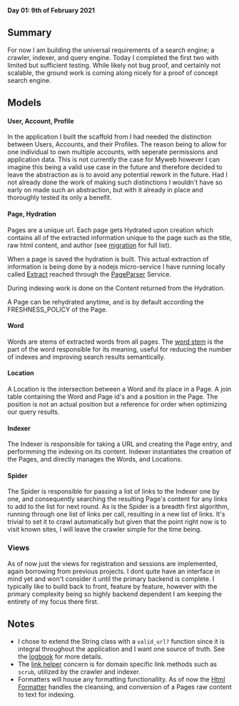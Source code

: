 **Day 01: 9th of February 2021**

## Summary
For now I am building the universal requirements of a search engine;
a crawler, indexer, and query engine. Today I completed the first two with limited but sufficient testing.
While likely not bug proof, and certainly not scalable, the ground work is coming along nicely for a proof of
concept search engine.

## Models
#### User, Account, Profile
In the application I built the scaffold from I had needed the distinction between Users, Accounts, and their Profiles.
The reason being to allow for one individual to own multiple accounts, with seperate permissions and application data.
This is not currently the case for Myweb however I can imagine this being a valid use case in the future and therefore
decided to leave the abstraction as is to avoid any potential rework in the future. Had I not already done the work of
making such distinctions I wouldn't have so early on made such an abstraction,
but with it already in place and thoroughly tested its only a benefit.

#### Page, Hydration
Pages are a unique url. Each page gets Hydrated upon creation which contains all of the extracted information unique to 
the page such as the title, raw html content, and author (see [migration](../../db/migrate/20220209195657_create_hydrations.rb) for full list).

When a page is saved the hydration is built. This actual extraction of information is being done by 
a nodejs micro-service I have running locally called [Extract](https://github.com/yserkez/mercury_parser_service)
reached through the [PageParser](../../app/models/services/page_parser.rb) Service.

During indexing work is done on the Content returned from the Hydration.

A Page can be rehydrated anytime, and is by default according the FRESHNESS_POLICY of the Page.

####  Word
Words are stems of extracted words from all pages. The [word stem](https://en.wikipedia.org/wiki/Word_stem) is the
part of the word responsible for its meaning, useful for reducing the number of indexes and improving search results
semantically.

#### Location
A Location is the intersection between a Word and its place in a Page. A join table containing the Word and Page id's and a position
in the Page. The position is not an actual position but a reference for order when optimizing our query results.

#### Indexer
The Indexer is responsible for taking a URL and creating the Page entry, and performming the indexing on its content.
Indexer instantiates the creation of the Pages, and directly manages the Words, and Locations.

#### Spider
The Spider is responsible for passing a list of links to the Indexer one by one, and consequently searching the resulting
Page's content for any links to add to the list for next round. As is the Spider is a breadth first algorithm, running through
one list of links per call, resulting in a new list of links. It's trivial to set it to crawl automatically but given that
the point right now is to visit known sites, I will leave the crawler simple for the time being.

### Views
As of now just the views for registration and sessions are implemented, again borrowing from previous projects.
I dont quite have an interface in mind yet and won't consider it until the primary backend is complete. I typically like
to build back to front, feature by feature, however with the primary complexity being so highly backend dependent I am keeping the entirety of my focus there first.

## Notes
- I chose to extend the String class with a `valid_url?` function since it is integral throughout the application and
  I want one source of truth. See the [logbook](../logbook.md#extending-core-ruby) for more details.
- The [link helper](../../app/models/concerns/link_helpers.rb) concern is for domain specific link methods such as `scrub`, utilized
  by the crawler and indexer.
- Formatters will house any formatting functionallity. As of now the [Html Formatter](../../app/models/formatters/html.rb) handles
  the cleansing, and conversion of a Pages raw content to text for indexing.